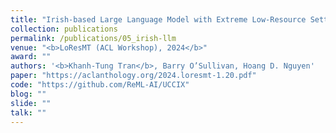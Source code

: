 ```yaml
---
title: "Irish-based Large Language Model with Extreme Low-Resource Settings in Machine Translation"
collection: publications
permalink: /publications/05_irish-llm
venue: "<b>LoResMT (ACL Workshop), 2024</b>"
award: ""
authors: '<b>Khanh-Tung Tran</b>, Barry O’Sullivan, Hoang D. Nguyen'
paper: "https://aclanthology.org/2024.loresmt-1.20.pdf"
code: "https://github.com/ReML-AI/UCCIX"
blog: ""
slide: ""
talk: ""
---
```

